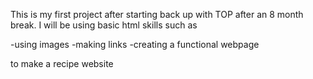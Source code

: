 This is my first project after starting back up with TOP after an 8 month break. I will be using basic html skills such as 

-using images
-making links
-creating a functional webpage

to make a recipe website